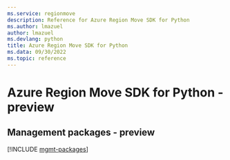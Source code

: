 ```yaml
---
ms.service: regionmove
description: Reference for Azure Region Move SDK for Python
ms.author: lmazuel
author: lmazuel
ms.devlang: python
title: Azure Region Move SDK for Python
ms.data: 09/30/2022
ms.topic: reference
---
```

# Azure Region Move SDK for Python - preview

## Management packages - preview
[!INCLUDE [mgmt-packages](region-move-mgmt-index.md)]